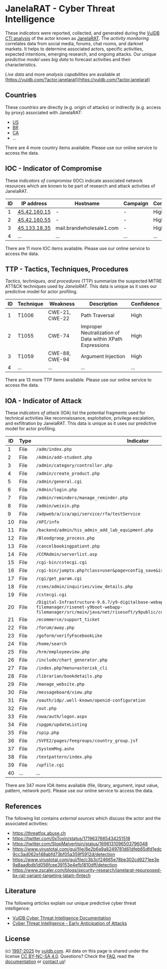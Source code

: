 # JanelaRAT - Cyber Threat Intelligence

These _indicators_ were reported, collected, and generated during the [VulDB CTI analysis](https://vuldb.com/?kb.cti) of the actor known as [JanelaRAT](https://vuldb.com/?actor.janelarat). The _activity monitoring_ correlates data from social media, forums, chat rooms, and darknet markets. It helps to determine associated actors, specific activities, expected intentions, emerging research, and ongoing attacks. Our unique _predictive model_ uses _big data_ to forecast activities and their characteristics.

_Live data_ and more _analysis capabilities_ are available at [https://vuldb.com/?actor.janelarat](https://vuldb.com/?actor.janelarat)

## Countries

These _countries_ are directly (e.g. origin of attacks) or indirectly (e.g. access by proxy) associated with JanelaRAT:

* [US](https://vuldb.com/?country.us)
* [BR](https://vuldb.com/?country.br)
* [CA](https://vuldb.com/?country.ca)
* ...

There are 4 more country items available. Please use our online service to access the data.

## IOC - Indicator of Compromise

These _indicators of compromise_ (IOC) indicate associated network resources which are known to be part of research and attack activities of JanelaRAT.

ID | IP address | Hostname | Campaign | Confidence
-- | ---------- | -------- | -------- | ----------
1 | [45.42.160.15](https://vuldb.com/?ip.45.42.160.15) | - | - | High
2 | [45.42.160.55](https://vuldb.com/?ip.45.42.160.55) | - | - | High
3 | [45.133.18.35](https://vuldb.com/?ip.45.133.18.35) | mail.brandwholesale1.com | - | High
4 | ... | ... | ... | ...

There are 11 more IOC items available. Please use our online service to access the data.

## TTP - Tactics, Techniques, Procedures

_Tactics, techniques, and procedures_ (TTP) summarize the suspected MITRE ATT&CK techniques used by _JanelaRAT_. This data is unique as it uses our predictive model for actor profiling.

ID | Technique | Weakness | Description | Confidence
-- | --------- | -------- | ----------- | ----------
1 | T1006 | CWE-21, CWE-22 | Path Traversal | High
2 | T1055 | CWE-74 | Improper Neutralization of Data within XPath Expressions | High
3 | T1059 | CWE-88, CWE-94 | Argument Injection | High
4 | ... | ... | ... | ...

There are 13 more TTP items available. Please use our online service to access the data.

## IOA - Indicator of Attack

These _indicators of attack_ (IOA) list the potential fragments used for technical activities like reconnaissance, exploitation, privilege escalation, and exfiltration by JanelaRAT. This data is unique as it uses our predictive model for actor profiling.

ID | Type | Indicator | Confidence
-- | ---- | --------- | ----------
1 | File | `/adm/index.php` | High
2 | File | `/Admin/add-student.php` | High
3 | File | `/admin/category/controller.php` | High
4 | File | `/admin/create_product.php` | High
5 | File | `/admin/general.cgi` | High
6 | File | `/Admin/login.php` | High
7 | File | `/admin/reminders/manage_reminder.php` | High
8 | File | `/admin/weixin.php` | High
9 | File | `/adpweb/a/ica/api/service/rfa/testService` | High
10 | File | `/API/info` | Medium
11 | File | `/backend/admin/his_admin_add_lab_equipment.php` | High
12 | File | `/Bloodgroop_process.php` | High
13 | File | `/cancelbookingpatient.php` | High
14 | File | `/CCMAdmin/serverlist.asp` | High
15 | File | `/cgi-bin/cstecgi.cgi` | High
16 | File | `/cgi-bin/jumpto.php?class=user&page=config_save&isphp=1` | High
17 | File | `/cgi/get_param.cgi` | High
18 | File | `/csms/admin/inquiries/view_details.php` | High
19 | File | `/cstecgi.cgi` | Medium
20 | File | `/Digital-Infrastructure-9.6.7/y9-digitalbase-webapp/y9-module-filemanager/risenet-y9boot-webapp-filemanager/src/main/java/net/risesoft/y9public/controller/Y9FileController.java` | High
21 | File | `/ecommerce/support_ticket` | High
22 | File | `/forum/away.php` | High
23 | File | `/goform/verifyFacebookLike` | High
24 | File | `/home/search` | Medium
25 | File | `/hrm/employeeview.php` | High
26 | File | `/include/chart_generator.php` | High
27 | File | `/index.php?menu=asterisk_cli` | High
28 | File | `/librarian/bookdetails.php` | High
29 | File | `/manage_website.php` | High
30 | File | `/messageboard/view.php` | High
31 | File | `/oauth/idp/.well-known/openid-configuration` | High
32 | File | `/out.php` | Medium
33 | File | `/owa/auth/logon.aspx` | High
34 | File | `/spgpm/updateListing` | High
35 | File | `/spip.php` | Medium
36 | File | `/SVFE2/pages/feegroups/country_group.jsf` | High
37 | File | `/SystemMng.ashx` | High
38 | File | `/textpattern/index.php` | High
39 | File | `/upfile.cgi` | Medium
40 | ... | ... | ...

There are 347 more IOA items available (file, library, argument, input value, pattern, network port). Please use our online service to access the data.

## References

The following list contains _external sources_ which discuss the actor and the associated activities:

* https://threatfox.abuse.ch
* https://twitter.com/0xToxin/status/1719637665434251518
* https://twitter.com/StopMalvertisin/status/1696131096503796048
* https://www.virustotal.com/gui/file/8e2b6a9a8249781d61dfeb65dfd1edc9cc3ad062e148abfd73bf05a359f5912d/detection
* https://www.virustotal.com/gui/file/c3b3cf24665e78be302cd9271ee3e9a8aadbdb1d056fcee39153e4efb1810dff/detection
* https://www.zscaler.com/blogs/security-research/janelarat-repurposed-bx-rat-variant-targeting-latam-fintech

## Literature

The following _articles_ explain our unique predictive cyber threat intelligence:

* [VulDB Cyber Threat Intelligence Documentation](https://vuldb.com/?kb.cti)
* [Cyber Threat Intelligence - Early Anticipation of Attacks](https://www.scip.ch/en/?labs.20201022)

## License

(c) [1997-2025](https://vuldb.com/?kb.changelog) by [vuldb.com](https://vuldb.com/?kb.about). All data on this page is shared under the license [CC BY-NC-SA 4.0](https://creativecommons.org/licenses/by-nc-sa/4.0/). Questions? Check the [FAQ](https://vuldb.com/?kb.faq), read the [documentation](https://vuldb.com/?kb) or [contact us](https://vuldb.com/?contact)!
